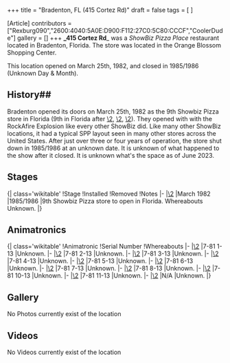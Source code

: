 +++
title = "Bradenton, FL (415 Cortez Rd)"
draft = false
tags = [ ]

[Article]
contributors = ["Rexburg090","2600:4040:5A0E:D900:F112:27C0:5C80:CCCF","CoolerDude"]
gallery = []
+++
**_415 Cortez Rd**_ was a _ShowBiz Pizza Place_ restaurant located in Bradenton, Florida. The store was located in the Orange Blossom Shopping Center. 

This location opened on March 25th, 1982, and closed in 1985/1986 (Unknown Day & Month).
## History## 
Bradenton opened its doors on March 25th, 1982 as the 9th Showbiz Pizza store in Florida (9th in Florida after [\2](\1), [\2](\1), [\2](\1)). They opened with with the RockAfire Explosion like every other ShowBiz did. Like many other ShowBiz locations, it had a typical SPP layout seen in many other stores across the United States. After just over three or four years of operation, the store shut down in 1985/1986 at an unknown date. It is unknown of what happened to the show after it closed. It is unknown what's the space as of June 2023.

##  Stages ## 
{| class='wikitable'
!Stage
!Installed
!Removed
!Notes
|-
|[\2](\1)
|March 1982
|1985/1986
|9th Showbiz Pizza store to open in Florida. Whereabouts Unknown.
|}

##  Animatronics ## 
{| class='wikitable'
!Animatronic
!Serial Number
!Whereabouts
|-
|[\2](\1)
|7-81 1-13
|Unknown.
|-
|[\2](\1)
|7-81 2-13
|Unknown.
|-
|[\2](\1)
|7-81 3-13
|Unknown.
|-
|[\2](\1)
|7-81 4-13
|Unknown.
|-
|[\2](\1)
|7-81 5-13
|Unknown.
|-
|[\2](\1)
|7-81 6-13
|Unknown.
|-
|[\2](\1)
|7-81 7-13
|Unknown.
|-
|[\2](\1)
|7-81 8-13
|Unknown.
|-
|[\2](\1)
|7-81 10-13
|Unknown.
|-
|[\2](\1)
|7-81 11-13
|Unknown.
|-
|[\2](\1)
|N/A
|Unknown.
|}

##  Gallery ## 
No Photos currently exist of the location

##  Videos ## 
No Videos currently exist of the location